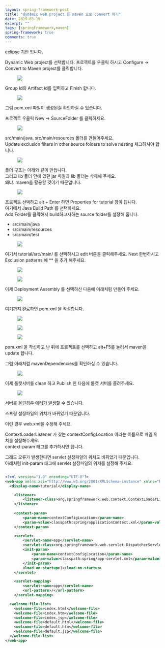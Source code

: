 ```yaml
---
layout: spring-framework-post
title: "dynamic web project 를 maven 으로 convert 하기"
date: 2019-03-19
excerpt: ""
tags: [springframework,maven]
spring-framework: true
comments: true
---
```


eclipse 기반 입니다.  

Dynamic Web project를 선택합니다.
프로젝트를 우클릭 하시고 Configure -> Convert to Maven project를 클릭합니다.
<figure>
	<a href="https://github.com/ixtears23/img/blob/master/convert01.png?raw=true">
  <img src="https://github.com/ixtears23/img/blob/master/convert01.png?raw=true"></a>
</figure>

Group Id와 Artifact Id를 입력하고 Finish 합니다.  

<figure>
	<a href="https://github.com/ixtears23/img/blob/master/convert02.png?raw=true">
  <img src="https://github.com/ixtears23/img/blob/master/convert02.png?raw=true"></a>
</figure>
그럼 pom.xml 파일이 생성된걸 확인하실 수 있습니다.  


프로젝트 우클릭 New -> SourceFolder 를 클릭하세요.  

<figure>
	<a href="https://github.com/ixtears23/img/blob/master/convert03.png?raw=true">
  <img src="https://github.com/ixtears23/img/blob/master/convert03.png?raw=true"></a>
</figure>

src/main/java, src/main/resources 폴더를 만들어주세요.  
Update exclusion filters in other source folders to solve nesting 
체크하셔야 합니다.  

<figure>
	<a href="https://github.com/ixtears23/img/blob/master/convert04.png?raw=true">
  <img src="https://github.com/ixtears23/img/blob/master/convert04.png?raw=true"></a>
</figure>


폴더 구조는 아래와 같이 만듭니다.  
그리고 lib 폴더 안에 있던 jar 파일과 lib 폴더는 삭제해 주세요.  
왜냐. maven을 활용할 것이기 때문입니다.  

<figure>
	<a href="https://github.com/ixtears23/img/blob/master/convert05.png?raw=true">
  <img src="https://github.com/ixtears23/img/blob/master/convert05.png?raw=true"></a>
</figure>

프로젝트 선택하고 alt + Enter 하면 Properties for tutorial 창이 뜹니다.  
여기에서 Java Build Path 를 선택하세요.  
Add Folder를 클릭해서 build하고자하는 source folder를 설정해 줍니다.  
 - src/main/java  
 - src/main/resources  
 - src/main/test  


<figure>
	<a href="https://github.com/ixtears23/img/blob/master/convert06.png?raw=true">
  <img src="https://github.com/ixtears23/img/blob/master/convert06.png?raw=true"></a>
</figure>

여기서 tutorial/src/main/ 를 선택하시고 edit 버튼을 클릭해주세요.
Next 한번하시고 Exclusion patterns 에 ** 을 추가 해주세요.  



<figure>
	<a href="https://github.com/ixtears23/img/blob/master/convert07.png?raw=true">
  <img src="https://github.com/ixtears23/img/blob/master/convert07.png?raw=true"></a>
</figure>



<figure>
	<a href="https://github.com/ixtears23/img/blob/master/convert08.png?raw=true">
  <img src="https://github.com/ixtears23/img/blob/master/convert08.png?raw=true"></a>
</figure>


이제 Deployment Assembly 를 선택하신 다음에 아래처럼 만들어 주세요.  

<figure>
	<a href="https://github.com/ixtears23/img/blob/master/convert09.png?raw=true">
  <img src="https://github.com/ixtears23/img/blob/master/convert09.png?raw=true"></a>
</figure>


여기까지 완료하면 pom.xml 을 작성합니다.  

<figure>
	<a href="https://github.com/ixtears23/img/blob/master/convert10.png?raw=true">
  <img src="https://github.com/ixtears23/img/blob/master/convert10.png?raw=true"></a>
</figure>
<figure>
	<a href="https://github.com/ixtears23/img/blob/master/convert11.png?raw=true">
  <img src="https://github.com/ixtears23/img/blob/master/convert11.png?raw=true"></a>
</figure>
<figure>
	<a href="https://github.com/ixtears23/img/blob/master/convert12.png?raw=true">
  <img src="https://github.com/ixtears23/img/blob/master/convert12.png?raw=true"></a>
</figure>

pom.xml 을 작성하고 난 뒤에 프로젝트를 선택하고 alt+F5를 눌러서 maven을 update 합니다.  

그럼 아래처럼 mavenDependencies를 확인하실 수 있습니다.  

<figure>
	<a href="https://github.com/ixtears23/img/blob/master/convert13_1.png?raw=true">
  <img src="https://github.com/ixtears23/img/blob/master/convert13_1.png?raw=true"></a>
</figure>

이제 톰캣서버를 clean 하고 Publish 한 다음에 톰캣 서버를 올려주세요.  

<figure>
	<a href="https://github.com/ixtears23/img/blob/master/convert14_1.png?raw=true">
  <img src="https://github.com/ixtears23/img/blob/master/convert14_1.png?raw=true"></a>
</figure>

서버를 올린경우 에러가 발생할 수 있습니다.  

스프링 설정파일의 위치가 바뀌었기 때문입니다.  

이런 경우 web.xml을 수정해 주세요.  

ContextLoaderListener 가 찾는 contextConfigLocation 이라는 이름으로 파일 위치를 설정해주세요.  
context-param 태그를 추가하시면 됩니다.  

그래도 오류가 발생한다면 servlet 설정파일의 위치도 바뀌었기 때문입니다.  
아래처럼 init-param 태그에 servlet 설정파일의 위치를 설정해 주세요.  


~~~xml

<?xml version="1.0" encoding="UTF-8"?>
<web-app xmlns:xsi="http://www.w3.org/2001/XMLSchema-instance" xmlns="http://java.sun.com/xml/ns/javaee" xsi:schemaLocation="http://java.sun.com/xml/ns/javaee http://java.sun.com/xml/ns/javaee/web-app_3_0.xsd" version="3.0">
  <display-name>tutorial</display-name>

    <listener>
        <listener-class>org.springframework.web.context.ContextLoaderListener</listener-class>
    </listener>
    
    <context-param>
    	<param-name>contextConfigLocation</param-name>
    	<param-value>classpath:spring/applicationContext.xml</param-value>
    </context-param>

    <servlet>
        <servlet-name>app</servlet-name>
        <servlet-class>org.springframework.web.servlet.DispatcherServlet</servlet-class>
        <init-param>
        	<param-name>contextConfigLocation</param-name>
        	<param-value>classpath:spring/app-servlet.xml</param-value>
        </init-param>
        <load-on-startup>1</load-on-startup>
    </servlet>

    <servlet-mapping>
        <servlet-name>app</servlet-name>
        <url-pattern>/</url-pattern>
    </servlet-mapping>

  <welcome-file-list>
    <welcome-file>index.html</welcome-file>
    <welcome-file>index.htm</welcome-file>
    <welcome-file>index.jsp</welcome-file>
    <welcome-file>default.html</welcome-file>
    <welcome-file>default.htm</welcome-file>
    <welcome-file>default.jsp</welcome-file>
  </welcome-file-list>
</web-app>
~~~


















